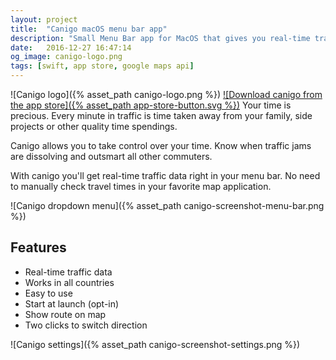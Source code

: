 ```yaml
---
layout: project
title:  "Canigo macOS menu bar app"
description: "Small Menu Bar app for MacOS that gives you real-time travel times for any destination. Perfect tool for commuters."
date:   2016-12-27 16:47:14
og_image: canigo-logo.png
tags: [swift, app store, google maps api]
---
```

![Canigo logo]({% asset_path canigo-logo.png %})
[![Download canigo from the app store]({% asset_path app-store-button.svg %})](https://itunes.apple.com/us/app/canigo/id1185241772?mt=12)
Your time is precious. Every minute in traffic is time taken away from your family, side projects or other quality time spendings.

Canigo allows you to take control over your time. Know when traffic jams are dissolving and outsmart all other commuters.

With canigo you'll get real-time traffic data right in your menu bar. 
No need to manually check travel times in your favorite map application. 

![Canigo dropdown menu]({% asset_path canigo-screenshot-menu-bar.png %})

## Features
* Real-time traffic data
* Works in all countries
* Easy to use
* Start at launch (opt-in)
* Show route on map
* Two clicks to switch direction

![Canigo settings]({% asset_path canigo-screenshot-settings.png %})

